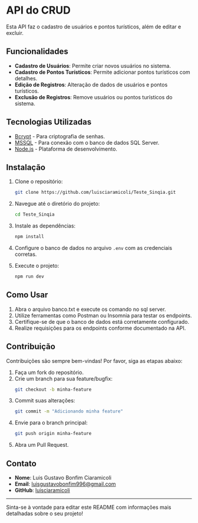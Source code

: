 # API do CRUD

Esta API faz o cadastro de usuários e pontos turísticos, além de editar e excluir.

## Funcionalidades

- **Cadastro de Usuários**: Permite criar novos usuários no sistema.
- **Cadastro de Pontos Turísticos**: Permite adicionar pontos turísticos com detalhes.
- **Edição de Registros**: Alteração de dados de usuários e pontos turísticos.
- **Exclusão de Registros**: Remove usuários ou pontos turísticos do sistema.

## Tecnologias Utilizadas

- [Bcrypt](https://www.npmjs.com/package/bcrypt) - Para criptografia de senhas.
- [MSSQL](https://www.npmjs.com/package/mssql) - Para conexão com o banco de dados SQL Server.
- [Node.js](https://nodejs.org) - Plataforma de desenvolvimento.

## Instalação

1. Clone o repositório:
   ```bash
   git clone https://github.com/luisciaramicoli/Teste_Sinqia.git
   ```
2. Navegue até o diretório do projeto:
   ```bash
   cd Teste_Sinqia
   ```
3. Instale as dependências:
   ```bash
   npm install
   ```
4. Configure o banco de dados no arquivo `.env` com as credenciais corretas.

5. Execute o projeto:
   ```bash
   npm run dev
   ```

## Como Usar
1. Abra o arquivo banco.txt e execute os comando no sql server.
2. Utilize ferramentas como Postman ou Insomnia para testar os endpoints.
3. Certifique-se de que o banco de dados está corretamente configurado.
4. Realize requisições para os endpoints conforme documentado na API.

## Contribuição

Contribuições são sempre bem-vindas! Por favor, siga as etapas abaixo:

1. Faça um fork do repositório.
2. Crie um branch para sua feature/bugfix:
   ```bash
   git checkout -b minha-feature
   ```
3. Commit suas alterações:
   ```bash
   git commit -m "Adicionando minha feature"
   ```
4. Envie para o branch principal:
   ```bash
   git push origin minha-feature
   ```
5. Abra um Pull Request.

## Contato

- **Nome**: Luis Gustavo Bonfim Ciaramicoli
- **Email**: luisgustavobonfim996@gmail.com
- **GitHub**: [luisciaramicoli](https://github.com/luisciaramicoli)

---

Sinta-se à vontade para editar este README com informações mais detalhadas sobre o seu projeto!

